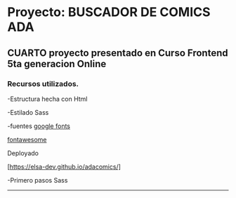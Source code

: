 # Proyecto: BUSCADOR DE COMICS ADA
## CUARTO proyecto presentado en Curso Frontend 5ta generacion Online
### Recursos utilizados.

-Estructura hecha con Html

-Estilado Sass

-fuentes 
[google fonts](https://fonts.google.com/)

[fontawesome](https://fontawesome.com/)

Deployado

[https://elsa-dev.github.io/adacomics/]

-Primero pasos Sass

---